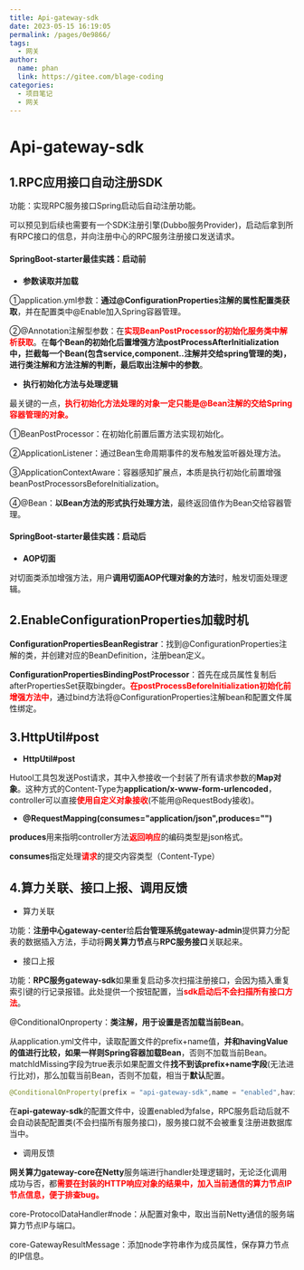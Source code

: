 ```yaml
---
title: Api-gateway-sdk
date: 2023-05-15 16:19:05
permalink: /pages/0e9866/
tags: 
  - 网关
author: 
  name: phan
  link: https://gitee.com/blage-coding
categories: 
  - 项目笔记
  - 网关
---
```

# Api-gateway-sdk

## 1.RPC应用接口自动注册SDK

功能：实现RPC服务接口Spring启动后自动注册功能。

可以预见到后续也需要有一个SDK注册引擎(Dubbo服务Provider)，启动后拿到所有RPC接口的信息，并向注册中心的RPC服务注册接口发送请求。

#### SpringBoot-starter最佳实践：启动前

- **参数读取并加载**

①application.yml参数：**通过@ConfigurationProperties注解的属性配置类获取**，并在配置类中@Enable加入Spring容器管理。

②@Annotation注解型参数：在<font color="red">**实现BeanPostProcessor的初始化服务类中解析获取**</font>。在**每个Bean的初始化后置增强方法postProcessAfterInitialization中，拦截每一个Bean(包含service,component..注解并交给spring管理的类)，进行类注解和方法注解的判断，最后取出注解中的参数**。

- **执行初始化方法与处理逻辑**

最关键的一点，<font color="red">**执行初始化方法处理的对象一定只能是@Bean注解的交给Spring容器管理的对象。**</font>

①BeanPostProcessor：在初始化前置后置方法实现初始化。

②ApplicationListener：通过Bean生命周期事件的发布触发监听器处理方法。

③ApplicationContextAware：容器感知扩展点，本质是执行初始化前置增强beanPostProcessorsBeforeInitialization。

④@Bean：**以Bean方法的形式执行处理方法**，最终返回值作为Bean交给容器管理。

#### SpringBoot-starter最佳实践：启动后

- **AOP切面**

对切面类添加增强方法，用户**调用切面AOP代理对象的方法**时，触发切面处理逻辑。

## 2.EnableConfigurationProperties加载时机

**ConfigurationPropertiesBeanRegistrar**：找到@ConfigurationProperties注解的类，并创建对应的BeanDefinition，注册bean定义。

**ConfigurationPropertiesBindingPostProcessor**：首先在成员属性复制后afterPropertiesSet获取bingder。<font color="red">**在postProcessBeforeInitialization初始化前增强方法中**</font>，通过bind方法将@ConfigurationProperties注解bean和配置文件属性绑定。

## 3.HttpUtil#post

- **HttpUtil#post**

Hutool工具包发送Post请求，其中入参接收一个封装了所有请求参数的**Map对象**。这种方式的Content-Type为**application/x-www-form-urlencoded**，controller可以直接<font color="red">**使用自定义对象接收**</font>(不能用@RequestBody接收)。

- **@RequestMapping(consumes="application/json",produces="")**

**produces**用来指明controller方法<font color="red">**返回响应**</font>的编码类型是json格式。

**consumes**指定处理<font color="red">**请求**</font>的提交内容类型（Content-Type）

## 4.算力关联、接口上报、调用反馈

- 算力关联

功能：**注册中心gateway-center**给**后台管理系统gateway-admin**提供算力分配表的数据插入方法，手动将**网关算力节点**与**RPC服务接口**关联起来。

- 接口上报

功能：**RPC服务gateway-sdk**如果重复启动多次扫描注册接口，会因为插入重复索引键的行记录报错。此处提供一个按钮配置，当<font color="red">**sdk启动后不会扫描所有接口方法**</font>。

@ConditionalOnproperty：**类注解，用于设置是否加载当前Bean**。

从application.yml文件中，读取配置文件的prefix+name值，**并和havingValue的值进行比较，如果一样则Spring容器加载Bean**，否则不加载当前Bean。matchIdMissing字段为true表示如果配置文件**找不到该prefix+name字段**(无法进行比对)，那么加载当前Bean，否则不加载，相当于**默认**配置。

```java
@ConditionalOnProperty(prefix = "api-gateway-sdk",name = "enabled",havingValue = "true",matchIfMissing = true)
```

在**api-gateway-sdk**的配置文件中，设置enabled为false，RPC服务启动后就不会自动装配配置类(不会扫描所有服务接口)，服务接口就不会被重复注册进数据库当中。

- 调用反馈

**网关算力gateway-core在Netty**服务端进行handler处理逻辑时，无论泛化调用成功与否，都<font color="red">**需要在封装的HTTP响应对象的结果中，加入当前通信的算力节点IP节点信息，便于排查bug。**</font>

core-ProtocolDataHandler#node：从配置对象中，取出当前Netty通信的服务端算力节点IP与端口。

core-GatewayResultMessage：添加node字符串作为成员属性，保存算力节点的IP信息。
